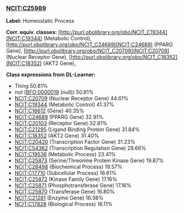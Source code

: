 
### [NCIT:C25989](http://purl.obolibrary.org/obo/NCIT_C25989)
**Label:** Homeostatic Process

**Corr. equiv. classes:** [http://purl.obolibrary.org/obo/NCIT_C19344](NCIT:C19344) (Metabolic Control), [http://purl.obolibrary.org/obo/NCIT_C24689](NCIT:C24689) (PPARG Gene), [http://purl.obolibrary.org/obo/NCIT_C20709](NCIT:C20709) (Nuclear Receptor Gene), [http://purl.obolibrary.org/obo/NCIT_C18352](NCIT:C18352) (AKT2 Gene), 

**Class expressions from DL-Learner:**

- Thing 50.81%
- not ([BFO:0000019](http://purl.obolibrary.org/obo/BFO_0000019) (null)) 50.81%
- [NCIT:C20709](http://purl.obolibrary.org/obo/NCIT_C20709) (Nuclear Receptor Gene) 44.61%
- [NCIT:C19344](http://purl.obolibrary.org/obo/NCIT_C19344) (Metabolic Control) 41.37%
- [NCIT:C16612](http://purl.obolibrary.org/obo/NCIT_C16612) (Gene) 40.35%
- [NCIT:C24689](http://purl.obolibrary.org/obo/NCIT_C24689) (PPARG Gene) 32.91%
- [NCIT:C20103](http://purl.obolibrary.org/obo/NCIT_C20103) (Receptor Gene) 32.81%
- [NCIT:C21295](http://purl.obolibrary.org/obo/NCIT_C21295) (Ligand Binding Protein Gene) 31.84%
- [NCIT:C18352](http://purl.obolibrary.org/obo/NCIT_C18352) (AKT2 Gene) 31.40%
- [NCIT:C20420](http://purl.obolibrary.org/obo/NCIT_C20420) (Transcription Factor Gene) 31.23%
- [NCIT:C54362](http://purl.obolibrary.org/obo/NCIT_C54362) (Transcription Regulation Gene) 29.66%
- [NCIT:C19536](http://purl.obolibrary.org/obo/NCIT_C19536) (Metabolic Process) 23.41%
- [NCIT:C25873](http://purl.obolibrary.org/obo/NCIT_C25873) (Serine/Threonine Protein Kinase Gene) 19.87%
- [NCIT:C28498](http://purl.obolibrary.org/obo/NCIT_C28498) (Biochemical Process) 19.57%
- [NCIT:C17710](http://purl.obolibrary.org/obo/NCIT_C17710) (Subcellular Process) 18.61%
- [NCIT:C25872](http://purl.obolibrary.org/obo/NCIT_C25872) (Kinase Family Gene) 17.16%
- [NCIT:C25871](http://purl.obolibrary.org/obo/NCIT_C25871) (Phosphotransferase Gene) 17.16%
- [NCIT:C25870](http://purl.obolibrary.org/obo/NCIT_C25870) (Transferase Gene) 16.80%
- [NCIT:C21281](http://purl.obolibrary.org/obo/NCIT_C21281) (Enzyme Gene) 16.38%
- [NCIT:C17828](http://purl.obolibrary.org/obo/NCIT_C17828) (Biological Process) 16.11%


